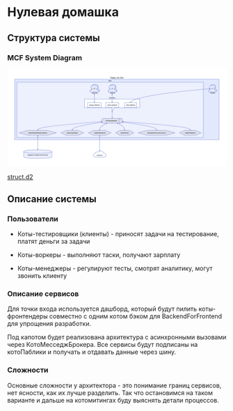 # Нулевая домашка

## Структура системы

### MCF System Diagram

![system struct](/hw_0/struct.png)

[struct.d2](/hw_0/struct.d2)
## Описание системы

### Пользователи

- Коты-тестировщики (клиенты) - приносят задачи на тестирование, платят деньги за задачи

- Коты-воркеры - выполняют таски, получают зарплату

- Коты-менеджеры - регулируют тесты, смотрят аналитику, могут звонить клиенту

### Описание сервисов

Для точки входа используется дашборд, который будут пилить коты-фронтендеры совместно с одним котом бэком для BackendForFrontend для упрощения разработки.

Под капотом будет реализована архитектура с асинхронными вызовами через КотоМесседжБрокера.
Все сервисы будут подписаны на котоПаблики и получать и отдавать данные через шину.

### Сложности

Основные сложности у архитектора - это понимание границ сервисов, нет ясности, как их лучше разделить. Так что остановимся на таком варианте и дальше на котомитингах буду выяснять детали процессов.
